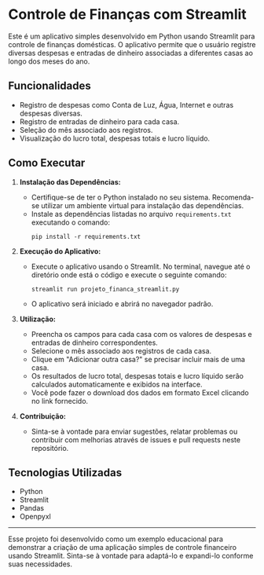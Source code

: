 # Controle de Finanças com Streamlit

Este é um aplicativo simples desenvolvido em Python usando Streamlit para controle de finanças domésticas. O aplicativo permite que o usuário registre diversas despesas e entradas de dinheiro associadas a diferentes casas ao longo dos meses do ano.

## Funcionalidades

- Registro de despesas como Conta de Luz, Água, Internet e outras despesas diversas.
- Registro de entradas de dinheiro para cada casa.
- Seleção do mês associado aos registros.
- Visualização do lucro total, despesas totais e lucro líquido.

## Como Executar

1. **Instalação das Dependências:**
   - Certifique-se de ter o Python instalado no seu sistema. Recomenda-se utilizar um ambiente virtual para instalação das dependências.
   - Instale as dependências listadas no arquivo `requirements.txt` executando o comando:
     ```
     pip install -r requirements.txt
     ```

2. **Execução do Aplicativo:**
   - Execute o aplicativo usando o Streamlit. No terminal, navegue até o diretório onde está o código e execute o seguinte comando:
     ```
     streamlit run projeto_financa_streamlit.py
     ```
   - O aplicativo será iniciado e abrirá no navegador padrão.

3. **Utilização:**
   - Preencha os campos para cada casa com os valores de despesas e entradas de dinheiro correspondentes.
   - Selecione o mês associado aos registros de cada casa.
   - Clique em "Adicionar outra casa?" se precisar incluir mais de uma casa.
   - Os resultados de lucro total, despesas totais e lucro líquido serão calculados automaticamente e exibidos na interface.
   - Você pode fazer o download dos dados em formato Excel clicando no link fornecido.

4. **Contribuição:**
   - Sinta-se à vontade para enviar sugestões, relatar problemas ou contribuir com melhorias através de issues e pull requests neste repositório.

## Tecnologias Utilizadas

- Python
- Streamlit
- Pandas
- Openpyxl

---

Esse projeto foi desenvolvido como um exemplo educacional para demonstrar a criação de uma aplicação simples de controle financeiro usando Streamlit. Sinta-se à vontade para adaptá-lo e expandi-lo conforme suas necessidades.
